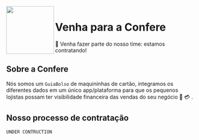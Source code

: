
<img src="https://github.com/confere.png" width="127px" height="127px" align="left"/>

# Venha para a Confere
:handshake: Venha fazer parte do nosso time: estamos contratando!

  
## Sobre a Confere

Nós somos um `GuiaBolso` de maquininhas de cartão, integramos os diferentes dados em um único app/plataforma para que os pequenos lojistas possam ter visibilidade financeira das vendas do seu negócio :rocket: :credit_card: .

## Nosso processo de contratação
`UNDER CONTRUCTION`